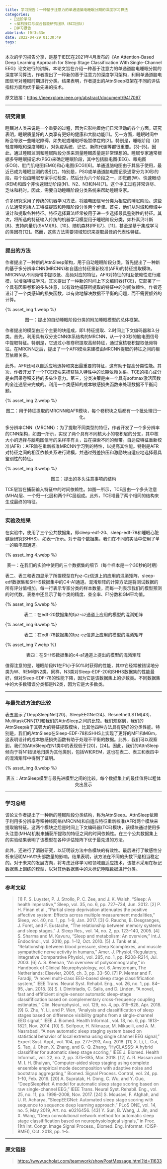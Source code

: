 ```yaml
---
title: 学习报告：一种基于注意力的单通道脑电睡眠分期的深度学习算法
categories:
  - 🌙进阶学习
  - ⭐脑机接口与混合智能研究团队（BCI团队）
  - 💫学习报告
abbrlink: f0f3c33e
date: 2022-04-29 01:30:49
tags:
---
```


本次的学习报告分享，是基于IEEE在2021年4月发布的《An Attention-Based Deep Learning Approach for Sleep Stage Classification With Single-Channel EEG》论文进行的讲解。本论文旨在介绍一种基于注意力的单通道脑电睡眠分期的深度学习算法，作者提出了一种新的基于注意力的深度学习架构，利用单通道脑电图信号对睡眠时期进行分类。结果表明，作者提出的AttnSleep框架在不同的评估指标方面均优于最先进的技术。

原文链接：https://ieeexplore.ieee.org/abstract/document/9417097

<!--more-->

***

### 研究背景

睡眠对人类来说是一个重要的过程，因为它影响着他们日常活动的各个方面。研究表明，睡眠质量好的人类享有更好的健康和大脑功能[1]。另一方面，睡眠时间中断会导致一些睡眠障碍，如失眠或睡眠呼吸暂停症的[2]。特别是，睡眠阶段（如轻度睡眠和深度睡眠），对免疫系统、记忆、新陈代谢等都很重要。[3]–[5]。因此，通过睡眠监测和睡眠阶段分类来测量睡眠质量是非常理想的。睡眠专家通常根据多导睡眠描记术(PSG)来确定睡眠阶段，其中包括脑电图(EEG)、眼电图(EOG)、肛门肌电图(EMG)和心电图(ECG)[6]。单通道脑电图由于其易于使用，最近已成为睡眠监测的吸引力。特别是，PSG或单通道脑电图记录通常分为30秒的段，每个段由睡眠专家手动检查，然后分为六个阶段之一，即觉醒(W)、快速眼动(REM)和四个非快速眼动阶段(N1、N2、N3和N4)[7]。这个手工过程非常详尽、乏味和耗时。因此，需要自动睡眠阶段分类系统来帮助睡眠专家。

许多研究采用了传统的机器学习方法，将脑电图信号分类为相应的睡眠阶段。这些方法通常包括人工特征提取和睡眠阶段分类两个步骤。首先，他们从时域和频域中设计和提取各种特征。特征选择算法经常被用于进一步选择最具鉴别性的特征。其次，将所选的特征输入传统的机器学习模型用于睡眠阶段分类，如朴素贝叶斯[8]、支持向量机(SVM)[9]、[10]、随机森林(RF)[7]、[11]，甚至是基于集成学习的类因符[12]。然而，这些方法需要领域知识来提取最佳的代表性特征。

***

### 提出的方法

作者提出了一种新的AttnSleep架构，用于自动睡眠阶段分类。首先提出了一种新的基于多分辨率CNN(MRCNN)和自适应特征重新校准(AFR)的特征提取模块。MRCNN从不同频带中提取低、高频对应的特征，AFR对特征的相互依赖性进行建模，以增强特征学习。其次提出了一种新的时间上下文编码器(TCE)，它部署了一个具有因果卷积的多头注意，以有效地捕获所提取的特征中的时间依赖性。作者还设计了一个类感知的损失函数，以有效地解决数据不平衡的问题，而不需要额外的计算。

{% asset_img 1.webp %}
<div align='center'>图一：提出的自动睡眠阶段分类的附加睡眠模型的总体框架。</div>

作者提出的模型由三个主要的块组成，即1.特征提取、2.时间上下文编码器和3.分类。首先，利用具有双分支CNN体系结构的MRCNN，从一个30秒的脑电图信号中提取特征。特别是，它通过小核卷积提取高频特征，通过宽核卷积提取低频特征。在MRCNN之后，提出了一个AFR模块来建模由MRCNN提取的特征之间的相互依赖关系。

此外，AFR还可以自适应地选择和突出最重要的特征，这有助于提高分类性能。其次，作者开发了一个TCE模块来捕获输入特性中的长期依赖关系。TCE的核心成分是由因果卷积支持的多头注意力。第三，分类决策是由一个具有softmax激活函数的全连通层来完成的。利用一个类感知的成本敏感损失函数来处理数据不平衡问题。

{% asset_img 2.webp %}
<div align='center'>图二：用于特征提取的MRCNN和AFR模块，每个卷积块之后都有一个批处理归一化。</div>

多分辨率CNN（MRCNN）：为了提取不同类型的特征，作者开发了一个多分辨率的CNN架构，如图一所示，实现了两个具有不同核大小的卷积层的分支，其中核大小的选择与脑电图信号的采样率有关，旨在探索不同的频带。自适应特征重新校准(AFR)：AFR旨在重新校准MRCNN学习到的特性，以提高其性能。特别是AFR对特征之间的相互依赖关系进行建模，并通过残差挤压和激励块自适应地选择最具鉴别性的特征。

{% asset_img 3.webp %}
<div align='center'>图三：提出的多头注意事项的结构</div>

TCE层旨在捕获输入特征中的时间依赖性。如图一所示，TCE层由一个多头注意(MHA)层、一个归一化层和两个FC层组成。此外，TCE堆叠了两个相同的结构来生成最终的特征。

***

### 实验及结果

在实验中，使用了三个公共数据集，即sleep-edf-20、sleep-edf-78和睡眠心脏健康研究(SHHS)，如表一所示。对于每个数据集，我们在不同的实验中使用了单一的脑电图通道。

{% asset_img 4.webp %}
<div align='center'>表一：在我们的实验中使用的三个数据集的细节（每个样本是一个30秒的时期）</div>

表二、表三和表四显示了所提模型在Fpz-Cz信道上的应用的混淆矩阵，sleep-edf数据集和SHHS数据集中的C4-A1通道。混淆矩阵的计算方法是将测试数据的所有评分值相加。每一行表示专家分类的样本数量，而每一列表示我们的模型预测的时代数。表格中还显示了每个类的精度、查全率、F1分数和GM平均值。

{% asset_img 5.webp %}
<div align='center'>表二：在edf-20数据集的fpz-cz通道上应用的模型的混淆矩阵</div>

{% asset_img 6.webp %}
<div align='center'>表三：在edf-78数据集的fpz-cz信道上应用的模型的混淆矩阵</div>

{% asset_img 7.webp %}
<div align='center'>表四：在SHHS数据集的c4-a1通道上提出的模型的混淆矩阵</div>

值得注意的是，睡眠阶段N1在F1小于50%时获得的性能，其中它经常被错误地分类为W、REM和N2类。同样，N3类对Sleep-EDF-20和SHHS数据集的性能最好，但对Sleep-EDF-78的性能下降，因为它是该数据集上的少数类。不同数据集中的大多数错误分类都是N2类，因为它是大多数类。

***

### 与最先进方法的比较

表五显示了DeppSleepNet[20]、SleepEEGNet24]、ResnetnetLSTM[43]、MultitaskCNN[17]和我们的AttnSleep之间的比较。我们观察到，我们的AttnSleep由于其强大的特征提取模块，比其他四种方法具有更好的分类性能。特别是，我们的AttnSleep在Sleep-EDF-78和SHHS上实现了更好的MF1和MGm，这表明设计的成本敏感损失函数有助于处理不平衡的数据。此外，我们可以观察到，我们的AttnSleep在N1类中的表现低于[20]，[24]。因此，我们的AttnSleep倾向于将N1错误地归类为其他类别，包括W和REM，这也在表二、表三和表四中的混淆矩阵中得到了证明。

{% asset_img 8.webp %}
<div align='center'>表五：AttnSleep模型与最先进模型之间的比较。每个数据集上的最佳值将以粗体突出显示</div>

***

### 学习总结

该论文作者提出了一种新的睡眠阶段分类结构，称为AttnSleep。AttnSleep依赖于利用多分辨率卷积神经网络(MRCNN)和自适应特征重新校准(AFR)两个模块来提取脑特征。这两个模块之后是时间上下文编码器(TCE)模块，该模块通过使用多头注意(MHA)机制来捕获所提取的特征之间的时间依赖性。在三个公共数据集上的实验结果表明了该模型在各种评估矩阵下优于最先进的方法。

此外，还进行了消融研究，以证明该方法中各模块的有效性。最后进行了敏感性分析来证明MHA中头部数量的影响。结果表明，该方法在不同的头数下是相当稳定的。对于未来的发展方向，将考虑迁移学习和领域自适应技术，该技术采用在标记数据集上训练的模型，以对其他数据集中的未标记睡眠数据进行分类。

***

### 参考文献

> [1] F. S. Luyster, P. J. Strollo, P. C. Zee, and J. K. Walsh, “Sleep: A health imperative,” Sleep, vol. 35, no. 6, pp. 727–734, Jun. 2012.
> [2] P. H. Finan et al., “Partial sleep deprivation attenuates the positive affective system: Effects across multiple measurement modalities,” Sleep, vol. 40, no. 1, pp. 1–9, Jan. 2017.
> [3] G. Rauchs, B. Desgranges, J. Foret, and F. Eustache, “The relationship between memory systems and sleep stages,” J. Sleep Res., vol. 14, no. 2, pp. 123–140, 2005.
> [4] S. Sharma and M. Kavuru, “Sleep and metabolism: An overview,” Int.J. Endocrinol., vol. 2010, pp. 1–12, Oct. 2010.
> [5] J. Tank et al., “Relationship between blood pressure, sleep Kcomplexes, and muscle sympathetic nerve activity in humans,” Amer. J. Physiol.-Regulatory, Integrative Comparative Physiol., vol. 285, no. 1, pp. R208–R214, Jul. 2003.
> [6] A. S. Keenan, “An overview of polysomnography,” in Handbook of Clinical Neurophysiology, vol. 6. Amsterdam, The Netherlands: Elsevier, 2005, ch. 3, pp. 33–50.
> [7] P. Memar and F. Faradji, “A novel multi-class EEG-based sleep stage classifification system,” IEEE Trans. Neural Syst. Rehabil. Eng., vol. 26, no. 1, pp. 84–95, Jan. 2018.
> [8] S. I. Dimitriadis, C. Salis, and D. Linden, “A novel, fast and effificient single-sensor automatic sleep-stage classifification based on complementary cross-frequency coupling estimates,” Clin. Neurophysiol., vol. 129, no. 4, pp. 815–828, Apr. 2018.
> [9] G. Zhu, Y. Li, and P. Wen, “Analysis and classifification of sleep stages based on difference visibility graphs from a single-channel EEG signal,” IEEE J. Biomed. Health Informat., vol. 18, no. 6, pp. 1813–1821, Nov. 2014.
> [10] S. Seifpour, H. Niknazar, M. Mikaeili, and A. M. Nasrabadi, “A new automatic sleep staging system based on statistical behavior of local extrema using single channel EEG signal,” Expert Syst. Appl., vol. 104, pp. 277–293, Aug. 2018.
> [11] X. Li, L. Cui, S. Tao, J. Chen, X. Zhang, and G.-Q. Zhang, “HyCLASSS: A hybrid classififier for automatic sleep stage scoring,” IEEE J. Biomed. Health Informat., vol. 22, no. 2, pp. 375–385, Mar. 2018.
> [12] A. R. Hassan and M. I. H. Bhuiyan, “Computer-aided sleep staging using complete ensemble empirical mode decomposition with adaptive noise and bootstrap aggregating,” Biomed. Signal Process. Control, vol. 24, pp. 1–10, Feb. 2016.
> [20] A. Supratak, H. Dong, C. Wu, and Y. Guo, “DeepSleepNet: A model for automatic sleep stage scoring based on raw single-channel EEG,” IEEE Trans. Neural Syst. Rehabil. Eng., vol. 25, no. 11, pp. 1998–2008, Nov. 2017.
> [24] S. Mousavi, F. Afghah, and U. R. Acharya, “SleepEEGNet: Automated sleep stage scoring with sequence to sequence deep learning approach,” PLoS ONE, vol. 14, no. 5, May 2019, Art. no. e0216456.
> [43] Y. Sun, B. Wang, J. Jin, and X. Wang, “Deep convolutional network method for automatic sleep stage classifification based on neurophysiological signals,” in Proc. 11th Int. Congr. Image Signal Process., Biomed. Eng. Informat. (CISP-BMEI), Oct. 2018, pp. 1–5.

***

### 原文链接

> <https://www.scholat.com/teamwork/showPostMessage.html?id=11633>
